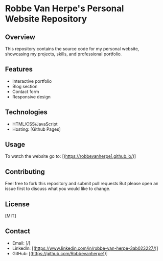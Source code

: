 # Robbe Van Herpe's Personal Website Repository

## Overview

This repository contains the source code for my personal website, showcasing my projects, skills, and professional portfolio.

## Features

- Interactive portfolio
- Blog section
- Contact form
- Responsive design

## Technologies

- HTML/CSS/JavaScript
- Hosting: [Github Pages]

## Usage

To watch the website go to: [(https://robbevanherpe1.github.io/)]

## Contributing

Feel free to fork this repository and submit pull requests But please open an issue first to discuss what you would like to change.

## License

[MIT]

## Contact

- Email: [/]
- LinkedIn: [(https://www.linkedin.com/in/robbe-van-herpe-3ab023227/)]
- GitHub: [(https://github.com/Robbevanherpe1)]

